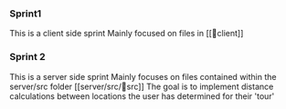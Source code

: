 ### Sprint1
This is a client side sprint
Mainly focused on files in [[📁client]]
### Sprint 2
This is a server side sprint
Mainly focuses on files contained within the server/src folder [[server/src/📁src]]
The goal is to implement distance calculations between locations the user has determined for their 'tour'